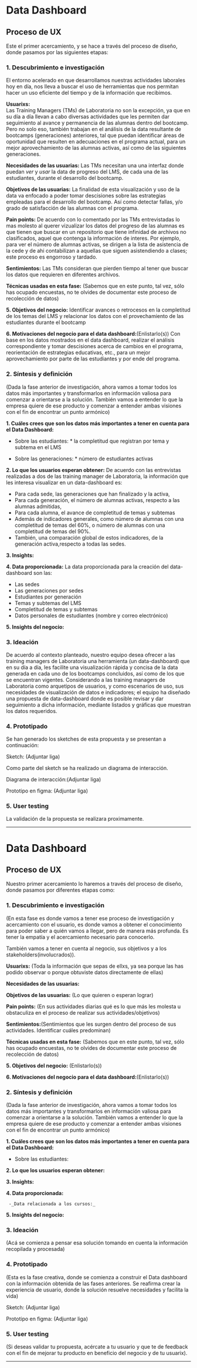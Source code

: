 # **Data Dashboard**

## **Proceso de UX**

Este el primer acercamiento, y se hace a través del proceso de diseño, donde pasamos por las siguientes etapas:

### **1. Descubrimiento e investigación**
El entorno acelerado en que desarrollamos nuestras actividades laborales hoy en día, nos lleva a buscar el uso de herramientas que nos permitan hacer un uso eficiente del tiempo y de la información que recibimos.


__Usuarixs:__  
Las Training Managers (TMs) de Laboratoria no son la excepción, ya que en su día a día llevan a cabo diversas actividades que les permiten dar seguimiento al avance y permanencia de las alumnas dentro del bootcamp. Pero no solo eso, también trabajan en el análisis de la data resultante de bootcamps (generaciones) anteriores, tal que puedan identificar áreas de oportunidad que resulten en adecuaciones en el programa actual, para un mejor aprovechamiento de las alumnas activas, así como de las siguientes generaciones.

__Necesidades de las usuarias:__
Las TMs necesitan una una interfaz donde puedan _ver_ y _usar_ la data de progreso del LMS, de cada una de las estudiantes, durante el desarrollo del bootcamp.

__Objetivos de las usuarias:__
 La finalidad de esta visualización y uso de la data va enfocado a poder tomar descisiones sobre las estrategias empleadas para el desarrollo del bootcamp. Así como detectar fallas, y/o grado de satisfacción de las alumnas con el programa.


__Pain points:__
De acuerdo con lo comentado por las TMs entrevistadas lo mas molesto al querer vizualizar los datos del progreso de las alumnas es que tienen que buscar en un repositorio que tiene infinidad de archivos no clasificados, aquel que contenga la información de interes. Por ejemplo, para ver el número de alumnas activas, se dirigen a la lista de asistencia de la cede y de ahi contabilizan a aquellas que siguen asistendiendo a clases; este proceso es engorroso y tardado.


__Sentimientos:__
Las TMs consideran que pierden tiempo al tener que buscar los datos que requieren en diferentes archivos.


__Técnicas usadas en esta fase:__ (Sabemos que en este punto, tal vez, sólo has ocupado encuestas, no te olvides de documentar este proceso de recolección de datos)

__5. Objetivos del negocio:__
Identificar avances o retrocesos en la completitud de los temas del LMS y relacionar los datos con el provechamiento de las estudiantes durante el bootcamp


__6. Motivaciones del negocio para el data dashboard:__(Enlistarlo(s))
Con base en los datos mostrados en el data dashboard, realizar el análisis correspondiente y tomar descisiones acerca de cambios en el programa, reorientación de estrategias educativas, etc., para un mejor aprovechamiento por parte de las estudiantes y por ende del programa.

### **2. Síntesis y definición**
(Dada la fase anterior de investigación, ahora vamos a tomar todos los datos más importantes y transformarlos en información valiosa para comenzar a orientarse a la solución. También vamos a entender lo que la empresa quiere de ese producto y comenzar a entender ambas visiones con el fin de encontrar un punto armónico)

__1. Cuáles crees que son los datos más importantes a tener en cuenta para el Data Dashboard:__

   - Sobre las estudiantes:
    * la completitud que registran por tema y subtema en el LMS

   - Sobre las generaciones:
    * número de estudiantes activas



__2. Lo que los usuarios esperan obtener:__
De acuerdo con las entrevistas realizadas a dos de las training manager de Laboratoria, la información que les interesa visualizar en un data-dashboard es:
  - Para cada sede, las generaciones que han finalizado y la activa,
  - Para cada generación, el número de alumnas activas, respecto a las alumnas admitidas,
  - Para cada alumna, el avance de completitud de temas y subtemas
  - Además de indicadores generales, como número de alumnas con una completitud de temas del 60%, o número de alumnas con una completitud de temas del 90%.
  - También, una comparación global de estos indicadores, de la generación activa,respecto a todas las sedes.

__3. Insights:__

__4. Data proporcionada:__
La data proporcionada para la creación del data-dashboard son las:
  - Las sedes
  - Las generaciones por sedes
  - Estudiantes por generación
  - Temas y subtemas del LMS
  - Completitud de temas y subtemas
  - Datos personales de estudiantes (nombre y correo electrónico)


__5. Insights del negocio:__

### **3. Ideación**
De acuerdo al contexto planteado, nuestro equipo desea ofrecer a las training managers de Laboratoria una herramienta (un data-dashboard) que en su día a día, les facilite una visualización rápida y concisa de la data generada en cada uno de los bootcamps concluidos, así como de los que se encuentran vigentes.
Considerando a las training managers de Laboratoria como arquetipos de usuarios, y como escenarios de uso, sus necesidades de visualización de datos e indicadores; el equipo ha diseñado una propuesta de data-dashboard donde es posible revisar y dar seguimiento a dicha información, mediante listados y gráficas que muestran los datos requeridos.


### **4. Prototipado**
Se han generado los sketches de esta propuesta y se presentan a continuación:

Sketch: (Adjuntar liga)

Como parte del sketch se ha realizado un diagrama de interacción.

Diagrama de interacción:(Adjuntar liga)

Prototipo en figma: (Adjuntar liga)

### **5. User testing**
La validación de la propuesta se realizara proximamente.

****














# **Data Dashboard**

## **Proceso de UX**

Nuestro primer acercamiento lo haremos a través del proceso de diseño, donde pasamos por diferentes etapas como:

### **1. Descubrimiento e investigación**
(En esta fase es donde vamos a tener ese proceso de investigación y acercamiento con el usuario, es donde vamos a obtener el conocimiento para poder saber a quién vamos a llegar, pero de manera más profunda. Es tener la empatía y el acercamiento necesario para conocerlo.

También vamos a tener en cuenta al negocio, sus objetivos y a los stakeholders(involucrados)).

__Usuarixs:__  (Toda la información que sepas de ellxs, ya sea porque las has podido observar o porque obtuviste datos directamente de ellas)

__Necesidades de las usuarias:__


__Objetivos de las usuarias:__ (Lo que quieren o esperan lograr)


__Pain points:__ (En sus actividades diarias qué es lo que más les molesta u obstaculiza en el proceso de  realizar sus actividades/objetivos)

__Sentimientos:__(Sentimientos que les surgen dentro del proceso de sus actividades. Identificar cuáles predominan)

__Técnicas usadas en esta fase:__ (Sabemos que en este punto, tal vez, sólo has ocupado encuestas, no te olvides de documentar este proceso de recolección de datos)

__5. Objetivos del negocio:__ (Enlistarlo(s))

__6. Motivaciones del negocio para el data dashboard:__(Enlistarlo(s))

### **2. Síntesis y definición**
(Dada la fase anterior de investigación, ahora vamos a tomar todos los datos más importantes y transformarlos en información valiosa para comenzar a orientarse a la solución. También vamos a entender lo que la empresa quiere de ese producto y comenzar a entender ambas visiones con el fin de encontrar un punto armónico)

__1. Cuáles crees que son los datos más importantes a tener en cuenta para el Data Dashboard:__

   - Sobre las estudiantes:


__2. Lo que los usuarios esperan obtener:__


__3. Insights:__

__4. Data proporcionada:__

     -_Data relacionada a los cursos:_

__5. Insights del negocio:__

### **3. Ideación**
(Acá se comienza a pensar esa solución tomando en cuenta la información recopilada y procesada)

### **4. Prototipado**
(Esta es la fase creativa, donde se comienza a construir el Data dashboard con la información obtenida de las fases anteriores. Se reafirma crear la experiencia de usuario, donde la solución resuelve necesidades y facilita la vida)

Sketch: (Adjuntar liga)

Prototipo en figma: (Adjuntar liga)

### **5. User testing**
(Si deseas validar tu propuesta, acércate a tu usuario y que te de feedback con el fin de mejorar tu producto en beneficio del negocio y de tu usuarix).
****
